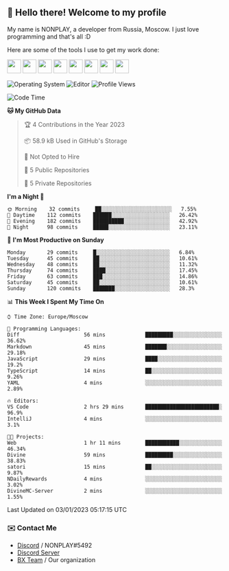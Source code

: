 ## :wave: Hello there! Welcome to my profile

My name is NONPLAY, a developer from Russia, Moscow. I just love programming and that's all :D

Here are some of the tools I use to get my work done:

<kbd><img height="32" src="https://img.icons8.com/color/2x/visual-studio-code-2019.png"></kbd>
<kbd><img height="32" src="https://img.icons8.com/color/2x/linux.png"></kbd>
<kbd><img height="32" src="https://img.icons8.com/fluent/2x/console.png"></kbd>
<kbd><img height="32" src="https://img.icons8.com/color/2x/open-source.png"></kbd>
<kbd><img height="32" src="https://img.icons8.com/color/2x/git.png"></kbd>
<kbd><img height="32" src="https://img.icons8.com/color/2x/nginx.png"></kbd>
<a href="?#gh-light-mode-only"><kbd><img height="32" src="https://img.icons8.com/metro/2x/mysql.png"></kbd></a>
<a href="?#gh-dark-mode-only"><kbd><img height="32" src="https://img.icons8.com/FFFFFF/metro/2x/mysql.png"></kbd></a>

![Operating System](https://img.shields.io/badge/OS-Windows%2010%20Pro-informational?style=for-the-badge&logo=Windows&logoColor=white&color=007ec6)
![Editor](https://img.shields.io/badge/Editor-VS%20Code-informational?style=for-the-badge&logo=Visual%20Studio%20Code&logoColor=white&color=007ec6)
![Profile Views](https://komarev.com/ghpvc/?username=NONPLAYT&color=blue&style=for-the-badge)

<!--START_SECTION:waka-->
![Code Time](http://img.shields.io/badge/Code%20Time-31%20hrs%2045%20mins-blue)

**🐱 My GitHub Data** 

> 🏆 4 Contributions in the Year 2023
 > 
> 📦 58.9 kB Used in GitHub's Storage 
 > 
> 🚫 Not Opted to Hire
 > 
> 📜 5 Public Repositories 
 > 
> 🔑 5 Private Repositories  
 > 
**I'm a Night 🦉** 

```text
🌞 Morning    32 commits     ██░░░░░░░░░░░░░░░░░░░░░░░   7.55% 
🌆 Daytime    112 commits    ██████░░░░░░░░░░░░░░░░░░░   26.42% 
🌃 Evening    182 commits    ██████████░░░░░░░░░░░░░░░   42.92% 
🌙 Night      98 commits     █████░░░░░░░░░░░░░░░░░░░░   23.11%

```
📅 **I'm Most Productive on Sunday** 

```text
Monday       29 commits     █░░░░░░░░░░░░░░░░░░░░░░░░   6.84% 
Tuesday      45 commits     ██░░░░░░░░░░░░░░░░░░░░░░░   10.61% 
Wednesday    48 commits     ██░░░░░░░░░░░░░░░░░░░░░░░   11.32% 
Thursday     74 commits     ████░░░░░░░░░░░░░░░░░░░░░   17.45% 
Friday       63 commits     ███░░░░░░░░░░░░░░░░░░░░░░   14.86% 
Saturday     45 commits     ██░░░░░░░░░░░░░░░░░░░░░░░   10.61% 
Sunday       120 commits    ███████░░░░░░░░░░░░░░░░░░   28.3%

```


📊 **This Week I Spent My Time On** 

```text
⌚︎ Time Zone: Europe/Moscow

💬 Programming Languages: 
Diff                     56 mins             █████████░░░░░░░░░░░░░░░░   36.62% 
Markdown                 45 mins             ███████░░░░░░░░░░░░░░░░░░   29.18% 
JavaScript               29 mins             ████░░░░░░░░░░░░░░░░░░░░░   19.2% 
TypeScript               14 mins             ██░░░░░░░░░░░░░░░░░░░░░░░   9.26% 
YAML                     4 mins              ░░░░░░░░░░░░░░░░░░░░░░░░░   2.89%

🔥 Editors: 
VS Code                  2 hrs 29 mins       ████████████████████████░   96.9% 
IntelliJ                 4 mins              ░░░░░░░░░░░░░░░░░░░░░░░░░   3.1%

🐱‍💻 Projects: 
Web                      1 hr 11 mins        ███████████░░░░░░░░░░░░░░   46.34% 
Divine                   59 mins             █████████░░░░░░░░░░░░░░░░   38.83% 
satori                   15 mins             ██░░░░░░░░░░░░░░░░░░░░░░░   9.87% 
NDailyRewards            4 mins              ░░░░░░░░░░░░░░░░░░░░░░░░░   3.02% 
DivineMC-Server          2 mins              ░░░░░░░░░░░░░░░░░░░░░░░░░   1.55%

```


 Last Updated on 03/01/2023 05:17:15 UTC
<!--END_SECTION:waka-->

### ✉️ Contact Me

- [Discord](https://discord.com/users/597087584090587177) / NONPLAY#5492
- [Discord Server](https://discord.gg/p7cxhw7E2M)
- [BX Team](https://github.com/BX-Team) / Our organization